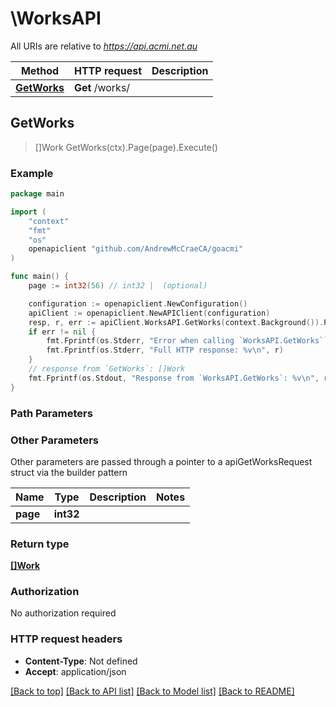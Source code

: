 # \WorksAPI

All URIs are relative to *https://api.acmi.net.au*

Method | HTTP request | Description
------------- | ------------- | -------------
[**GetWorks**](WorksAPI.md#GetWorks) | **Get** /works/ | 



## GetWorks

> []Work GetWorks(ctx).Page(page).Execute()



### Example

```go
package main

import (
    "context"
    "fmt"
    "os"
    openapiclient "github.com/AndrewMcCraeCA/goacmi"
)

func main() {
    page := int32(56) // int32 |  (optional)

    configuration := openapiclient.NewConfiguration()
    apiClient := openapiclient.NewAPIClient(configuration)
    resp, r, err := apiClient.WorksAPI.GetWorks(context.Background()).Page(page).Execute()
    if err != nil {
        fmt.Fprintf(os.Stderr, "Error when calling `WorksAPI.GetWorks``: %v\n", err)
        fmt.Fprintf(os.Stderr, "Full HTTP response: %v\n", r)
    }
    // response from `GetWorks`: []Work
    fmt.Fprintf(os.Stdout, "Response from `WorksAPI.GetWorks`: %v\n", resp)
}
```

### Path Parameters



### Other Parameters

Other parameters are passed through a pointer to a apiGetWorksRequest struct via the builder pattern


Name | Type | Description  | Notes
------------- | ------------- | ------------- | -------------
 **page** | **int32** |  | 

### Return type

[**[]Work**](Work.md)

### Authorization

No authorization required

### HTTP request headers

- **Content-Type**: Not defined
- **Accept**: application/json

[[Back to top]](#) [[Back to API list]](../README.md#documentation-for-api-endpoints)
[[Back to Model list]](../README.md#documentation-for-models)
[[Back to README]](../README.md)

